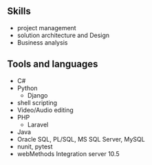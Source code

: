 ## Skills

- project management
- solution architecture and Design
- Business analysis

## Tools and languages

- C#
- Python
	- Django
- shell scripting
- Video/Audio editing
- PHP
	- Laravel
- Java
- Oracle SQL, PL/SQL, MS SQL Server, MySQL
- nunit, pytest
- webMethods Integration server 10.5